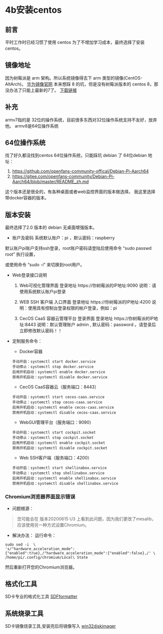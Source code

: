 # 4b安装centos
## 前言
平时工作时已经习惯了使用 centos 为了不增加学习成本，最终选择了安装centos。 
## 镜像地址
因为树莓派是 arm 架构。所以系统镜像得去下 arm 类型的镜像(CentOS-AltArch)。
[华为镜像官网](https://mirrors.huaweicloud.com/)
本来想踩 8 的坑，但是没有树莓派版本的 centos 8，那没办法了只能上最新的7了。
[下载链接](https://mirrors.huaweicloud.com/centos-altarch/7.8.2003/isos/armhfp/CentOS-Userland-7-armv7hl-RaspberryPI-Minimal-4-2003-sda.raw.xz)

## 补充
armv7指的是 32位的操作系统，目前很多东西对32位操作系统支持不友好，放弃他。
armv8是64位操作系统

## 64位操作系统
找了好久都没找到centos 64位操作系统，只能踩坑 debian 了
64位debian 地址：
1. https://github.com/openfans-community-offical/Debian-Pi-Aarch64
2. https://gitee.com/openfans-community/Debian-Pi-Aarch64/blob/master/README_zh.md

这个版本还是很全的，有各种桌面或者web监控界面的版本做选择。
我这里选择带docker容器的版本。

## 版本安装
最终选择了2.0 版本的 debian 无桌面增强版本。

* 账户及密码
系统默认账户：pi ，默认密码：raspberry

默认账户pi账户支持ssh登录，root账户密码请登陆后使用命令 “sudo passwd root” 执行设置，

或使用命令 “sudo -i” 来切换到root用户。

* Web登录接口说明
    1. Web可视化管理界面
    登录地址 https://你树莓派的IP地址:9090
    说明：请使用系统默认账户pi登录

    2. WEB SSH 客户端 入口界面
    登录地址 https://你树莓派的IP地址:4200
    说明：使用具有控制台登录权限的帐户登录，例如：pi

    3. CecOS CaaS 容器云管理平台 登录界面
    登录地址 https://你树莓派的IP地址:8443
    说明：默认管理账户 admin , 默认密码：password 。请登录后立即修改默认密码！！

* 定制服务命令： 
    * Docker容器
    ```
    手动开启：systemctl start docker.service
    手动停止：systemctl stop docker.service
    启用开机启动：systemctl enable docker.service
    禁用开机启动：systemctl disable docker.service
    ```
    * CecOS CaaS容器云（服务端口：8443）
    ```
    手动开启：systemctl start cecos-caas.service
    手动停止：systemctl stop cecos-caas.service
    启用开机启动：systemctl enable cecos-caas.service
    禁用开机启动：systemctl disable cecos-caas.service
    ```
    * WebGUI管理平台（服务端口：9090）
    ```
    手动开启：systemctl start cockpit.socket
    手动停止：systemctl stop cockpit.socket
    启用开机启动：systemctl enable cockpit.socket
    禁用开机启动：systemctl disable cockpit.socket
    ```
    * Web SSH客户端（服务端口：4200）
    ```
    手动开启：systemctl start shellinabox.service
    手动停止：systemctl stop shellinabox.service
    启用开机启动：systemctl enable shellinabox.service
    禁用开机启动：systemctl disable shellinabox.service
    ```
    
### Chromium浏览器界面显示错误
* 问题根源：
> 您可能会在 版本20200615 U3 上看到此问题，因为我们更改了mesalib，应该使用另一种方式设置Chromium。

* 解决办法：
运行命令：
```
sudo sed -i  \
's/"hardware_acceleration_mode":{"enabled":true},/"hardware_acceleration_mode":{"enabled":false},/' \
/home/pi/.config/chromium/Local\ State
```
然后重新打开您的Chromium浏览器。

## 格式化工具
SD卡专业的格式化工具
[SDFformatter](https://www.sdcard.org/downloads/formatter/eula_windows/)

## 系统烧录工具
SD卡镜像烧录工具,安装完后将镜像写入
[win32diskimager](https://sourceforge.net/projects/win32diskimager/files/latest/download)